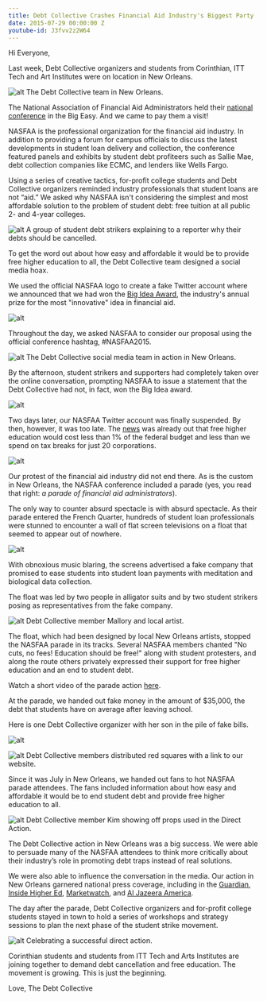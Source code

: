 ```yaml
---
title: Debt Collective Crashes Financial Aid Industry's Biggest Party
date: 2015-07-29 00:00:00 Z
youtube-id: J3fvv2z2W64
---
```


Hi Everyone,
 
Last week, Debt Collective organizers and students from Corinthian, ITT Tech and Art Institutes were on location in New Orleans.

![alt](/assets/images/2015/07/grouppic1-1.jpg)
The Debt Collective team in New Orleans. 
 

The National Association of Financial Aid Administrators held their [national conference](http://www.nasfaa.org/conference) in the Big Easy. And we came to pay them a visit!
 
NASFAA is the professional organization for the financial aid industry. In addition to providing a forum for campus officials to discuss the latest developments in student loan delivery and collection, the conference featured panels and exhibits by student debt profiteers such as Sallie Mae, debt collection companies like ECMC, and lenders like Wells Fargo.
 
Using a series of creative tactics, for-profit college students and Debt Collective organizers reminded industry professionals that student loans are not “aid.” We asked why NASFAA isn't considering the simplest and most affordable solution to the problem of student debt: free tuition at all public 2- and 4-year colleges. 

![alt](/assets/images/2015/07/hollie.jpg)
A group of student debt strikers explaining to a reporter why their debts should be cancelled. 
 
To get the word out about how easy and affordable it would be to provide free higher education to all, the Debt Collective team designed a social media hoax.
 
We used the official NASFAA logo to create a fake Twitter account where we announced that we had won the [Big Idea Award](http://www.nasfaa.org/The_Big_Idea_NASFAA_s_Policy_Challenge), the industry's annual prize for the most "innovative" idea in financial aid.
 
![alt](/assets/images/2015/07/unnamed-1.jpg)
 
Throughout the day, we asked NASFAA to consider our proposal using the official conference hashtag, #NASFAA2015.


![alt](/assets/images/2015/07/SocialMediaGroundTeam-1-.jpg)
The Debt Collective social media team in action in New Orleans. 
 
By the afternoon, student strikers and supporters had completely taken over the online conversation, prompting NASFAA to issue a statement that the Debt Collective had not, in fact, won the Big Idea award.

![alt](/assets/images/2015/07/we-win-tweet.jpg)

Two days later, our NASFAA Twitter account was finally suspended. By then, however, it was too late. The [news](http://howfartofree.org/) was already out that free higher education would cost less than 1% of the federal budget and less than we spend on tax breaks for just 20 corporations.

![alt](/assets/images/2015/07/Screen-Shot-2015-07-22-at-12-32-05-PM.png)
 
Our protest of the financial aid industry did not end there. As is the custom in New Orleans, the NASFAA conference included a parade (yes, you read that right: *a parade of financial aid administrators*).
 
The only way to counter absurd spectacle is with absurd spectacle. As their parade entered the French Quarter, hundreds of student loan professionals were stunned to encounter a wall of flat screen televisions on a float that seemed to appear out of nowhere. 

![alt](/assets/images/2015/07/Parade_screen.jpg)

With obnoxious music blaring, the screens advertised a fake company that promised to ease students into student loan payments with meditation and biological data collection.

The float was led by two people in alligator suits and by two student strikers posing as representatives from the fake company.
 
![alt](/assets/images/2015/07/mallory-with-croc.jpg)
Debt Collective member Mallory and local artist. 

The float, which had been designed by local New Orleans artists, stopped the NASFAA parade in its tracks. Several NASFAA members chanted "No cuts, no fees! Education should be free!" along with student protesters, and along the route others privately expressed their support for free higher education and an end to student debt.
 
Watch a short video of the parade action [here](http://toddsines.com/movies/debtcollective_NOLA.mp4).

At the parade, we handed out fake money in the amount of $35,000, the debt that students have on average after leaving school. 

Here is one Debt Collective organizer with her son in the pile of fake bills. 

![alt](/assets/images/2015/07/DC15_MomSon-DebtDollars-1-.jpg)

![alt](/assets/images/2015/07/howfar1.jpg)
Debt Collective members distributed red squares with a link to our website. 

Since it was July in New Orleans, we handed out fans to hot NASFAA parade attendees. The fans included information about how easy and affordable it would be to end student debt and provide free higher education to all. 

![alt](/assets/images/2015/07/kimtran.jpg)
Debt Collective member Kim showing off props used in the Direct Action. 

The Debt Collective action in New Orleans was a big success. We were able to persuade many of the NASFAA attendees to think more critically about their industry’s role in promoting debt traps instead of real solutions. 

We were also able to influence the conversation in the media. Our action in New Orleans garnered national press coverage, including in the [Guardian](http://www.theguardian.com/money/2015/jul/21/occupy-wall-street-student-debt-education-new-orleans), [Inside Higher Ed](http://www.insidehighered.com/news/2015/07/21/student-debt-protesters-crash-annual-gathering-college-financial-aid-officers), [Marketwatch](http://www.marketwatch.com/story/advocates-for-debt-free-college-crash-financial-aid-conference-2015-07-21?page=2), and [Al Jazeera America](http://www.youtube.com/watch?v=J3fvv2z2W64). 

 
The day after the parade, Debt Collective organizers and for-profit college students stayed in town to hold a series of workshops and strategy sessions to plan the next phase of the student strike movement.

![alt](/assets/images/2015/07/table-pic.jpg)
Celebrating a successful direct action. 
 
Corinthian students and students from ITT Tech and Arts Institutes are joining together to demand debt cancellation and free education. The movement is growing. This is just the beginning.

Love, 
The Debt Collective


